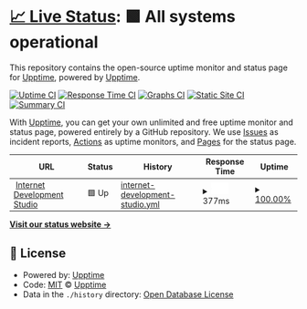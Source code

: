 # [📈 Live Status](https://upptime.github.io/upptime): <!--live status--> **🟩 All systems operational**

This repository contains the open-source uptime monitor and status page for [Upptime](https://upptime.js.org), powered by [Upptime](https://github.com/upptime/upptime).

[![Uptime CI](https://github.com/upptime/upptime/workflows/Uptime%20CI/badge.svg)](https://github.com/upptime/upptime/actions?query=workflow%3A%22Uptime+CI%22)
[![Response Time CI](https://github.com/upptime/upptime/workflows/Response%20Time%20CI/badge.svg)](https://github.com/upptime/upptime/actions?query=workflow%3A%22Response+Time+CI%22)
[![Graphs CI](https://github.com/upptime/upptime/workflows/Graphs%20CI/badge.svg)](https://github.com/upptime/upptime/actions?query=workflow%3A%22Graphs+CI%22)
[![Static Site CI](https://github.com/upptime/upptime/workflows/Static%20Site%20CI/badge.svg)](https://github.com/upptime/upptime/actions?query=workflow%3A%22Static+Site+CI%22)
[![Summary CI](https://github.com/upptime/upptime/workflows/Summary%20CI/badge.svg)](https://github.com/upptime/upptime/actions?query=workflow%3A%22Summary+CI%22)

With [Upptime](https://upptime.js.org), you can get your own unlimited and free uptime monitor and status page, powered entirely by a GitHub repository. We use [Issues](https://github.com/upptime/upptime/issues) as incident reports, [Actions](https://github.com/upptime/upptime/actions) as uptime monitors, and [Pages](https://upptime.github.io/upptime) for the status page.

<!--start: status pages-->
<!-- This summary is generated by Upptime (https://github.com/upptime/upptime) -->
<!-- Do not edit this manually, your changes will be overwritten -->
<!-- prettier-ignore -->
| URL | Status | History | Response Time | Uptime |
| --- | ------ | ------- | ------------- | ------ |
| <img alt="" src="https://icons.duckduckgo.com/ip3/internet.dev.ico" height="13"> [Internet Development Studio](https://internet.dev/) | 🟩 Up | [internet-development-studio.yml](https://github.com/internet-development/uptime-monitor/commits/HEAD/history/internet-development-studio.yml) | <details><summary><img alt="Response time graph" src="./graphs/internet-development-studio/response-time-week.png" height="20"> 377ms</summary><br><a href="https://upptime.github.io/upptime/history/internet-development-studio"><img alt="Response time 346" src="https://img.shields.io/endpoint?url=https%3A%2F%2Fraw.githubusercontent.com%2Finternet-development%2Fuptime-monitor%2FHEAD%2Fapi%2Finternet-development-studio%2Fresponse-time.json"></a><br><a href="https://upptime.github.io/upptime/history/internet-development-studio"><img alt="24-hour response time 329" src="https://img.shields.io/endpoint?url=https%3A%2F%2Fraw.githubusercontent.com%2Finternet-development%2Fuptime-monitor%2FHEAD%2Fapi%2Finternet-development-studio%2Fresponse-time-day.json"></a><br><a href="https://upptime.github.io/upptime/history/internet-development-studio"><img alt="7-day response time 377" src="https://img.shields.io/endpoint?url=https%3A%2F%2Fraw.githubusercontent.com%2Finternet-development%2Fuptime-monitor%2FHEAD%2Fapi%2Finternet-development-studio%2Fresponse-time-week.json"></a><br><a href="https://upptime.github.io/upptime/history/internet-development-studio"><img alt="30-day response time 339" src="https://img.shields.io/endpoint?url=https%3A%2F%2Fraw.githubusercontent.com%2Finternet-development%2Fuptime-monitor%2FHEAD%2Fapi%2Finternet-development-studio%2Fresponse-time-month.json"></a><br><a href="https://upptime.github.io/upptime/history/internet-development-studio"><img alt="1-year response time 346" src="https://img.shields.io/endpoint?url=https%3A%2F%2Fraw.githubusercontent.com%2Finternet-development%2Fuptime-monitor%2FHEAD%2Fapi%2Finternet-development-studio%2Fresponse-time-year.json"></a></details> | <details><summary><a href="https://upptime.github.io/upptime/history/internet-development-studio">100.00%</a></summary><a href="https://upptime.github.io/upptime/history/internet-development-studio"><img alt="All-time uptime 100.00%" src="https://img.shields.io/endpoint?url=https%3A%2F%2Fraw.githubusercontent.com%2Finternet-development%2Fuptime-monitor%2FHEAD%2Fapi%2Finternet-development-studio%2Fuptime.json"></a><br><a href="https://upptime.github.io/upptime/history/internet-development-studio"><img alt="24-hour uptime 100.00%" src="https://img.shields.io/endpoint?url=https%3A%2F%2Fraw.githubusercontent.com%2Finternet-development%2Fuptime-monitor%2FHEAD%2Fapi%2Finternet-development-studio%2Fuptime-day.json"></a><br><a href="https://upptime.github.io/upptime/history/internet-development-studio"><img alt="7-day uptime 100.00%" src="https://img.shields.io/endpoint?url=https%3A%2F%2Fraw.githubusercontent.com%2Finternet-development%2Fuptime-monitor%2FHEAD%2Fapi%2Finternet-development-studio%2Fuptime-week.json"></a><br><a href="https://upptime.github.io/upptime/history/internet-development-studio"><img alt="30-day uptime 100.00%" src="https://img.shields.io/endpoint?url=https%3A%2F%2Fraw.githubusercontent.com%2Finternet-development%2Fuptime-monitor%2FHEAD%2Fapi%2Finternet-development-studio%2Fuptime-month.json"></a><br><a href="https://upptime.github.io/upptime/history/internet-development-studio"><img alt="1-year uptime 100.00%" src="https://img.shields.io/endpoint?url=https%3A%2F%2Fraw.githubusercontent.com%2Finternet-development%2Fuptime-monitor%2FHEAD%2Fapi%2Finternet-development-studio%2Fuptime-year.json"></a></details>

<!--end: status pages-->

[**Visit our status website →**](https://upptime.github.io/upptime)

## 📄 License

- Powered by: [Upptime](https://github.com/upptime/upptime)
- Code: [MIT](./LICENSE) © [Upptime](https://upptime.js.org)
- Data in the `./history` directory: [Open Database License](https://opendatacommons.org/licenses/odbl/1-0/)

